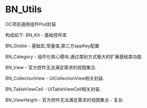 # BN_Utils
OC项目通用组件Pod封装

构成如下:
BN_Kit  -   基础控件库

BN_Globle -   基础宏,常量值,第三方appKey配置

BN_Category -   组件化核心模块,通过类别方式极大的扩展基础类功能

BN_View -   官方控件无法满足需求的视图集合.

BN_CollectionView -   UICollectionView相关封装.

BN_TableViewCell  -   UITableViewCell相关封装.

BN_ViewHeight -   官方控件无法满足需求的视图集合 - 复杂.



